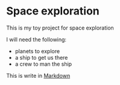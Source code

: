 # Space exploration

This is my toy project for space exploration

I will need the following:
- planets to explore
- a ship to get us there
- a crew to man the ship

This is write in [Markdown](https://daringfireball.net/)
